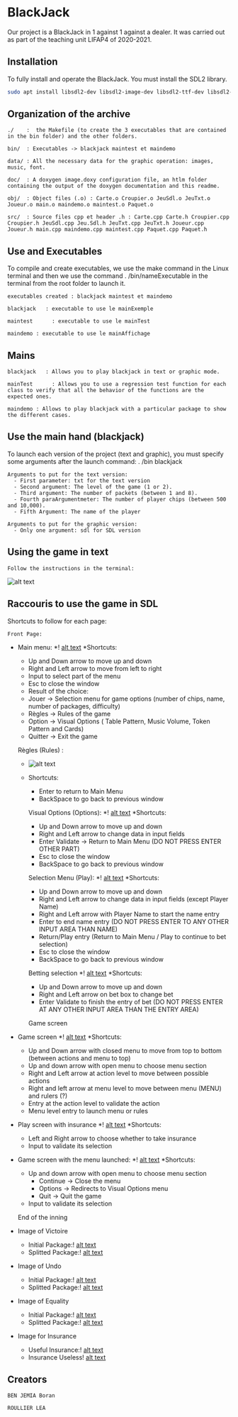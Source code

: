 # BlackJack

Our project is a BlackJack in 1 against 1 against a dealer. It was carried out as part of the teaching unit LIFAP4 of 2020-2021.

## Installation 

To fully install and operate the BlackJack. You must install the SDL2 library. 
```bash
sudo apt install libsdl2-dev libsdl2-image-dev libsdl2-ttf-dev libsdl2-mixer-dev imagemagick
```

## Organization of the archive

 
    ./    :  the Makefile (to create the 3 executables that are contained in the bin folder) and the other folders.

	bin/  : Executables -> blackjack maintest et maindemo

	data/ : All the necessary data for the graphic operation: images, music, font.

	doc/  : A doxygen image.doxy configuration file, an htlm folder containing the output of the doxygen documentation and this readme.

	obj/  : Object files (.o) : Carte.o Croupier.o JeuSdl.o JeuTxt.o Joueur.o main.o maindemo.o maintest.o Paquet.o
	
	src/  : Source files cpp et header .h : Carte.cpp Carte.h Croupier.cpp Croupier.h JeuSdl.cpp Jeu.Sdl.h JeuTxt.cpp JeuTxt.h Joueur.cpp Joueur.h main.cpp maindemo.cpp maintest.cpp Paquet.cpp Paquet.h
	
	
## Use and Executables

To compile and create executables, we use the make command in the Linux terminal and then we use the command . /bin/nameExecutable in the terminal from the root folder to launch it.
    
    executables created : blackjack maintest et maindemo
    
    blackjack   : executable to use le mainExemple
    
    maintest      : executable to use le mainTest
    
    maindemo : executable to use le mainAffichage
    
## Mains 

    blackjack   : Allows you to play blackjack in text or graphic mode.
    
    mainTest      : Allows you to use a regression test function for each class to verify that all the behavior of the functions are the expected ones.
    
    maindemo : Allows to play blackjack with a particular package to show the different cases.
    
## Use the main hand (blackjack)

To launch each version of the project (text and graphic), you must specify some arguments after the launch command: . /bin blackjack

    Arguments to put for the text version: 
      - First parameter: txt for the text version
      - Second argument: The level of the game (1 or 2).
      - Third argument: The number of packets (between 1 and 8).
      - Fourth paraArgumentmeter: The number of player chips (between 500 and 10,000).
      - Fifth Argument: The name of the player
      
    Arguments to put for the graphic version:
      - Only one argument: sdl for SDL version 

## Using the game in text

    Follow the instructions in the terminal: 
    
 ![alt text](https://zupimages.net/up/21/18/00s7.png)
        
## Raccouris to use the game in SDL
Shortcuts to follow for each page: 

    Front Page: 
- Main menu: 
  *! [alt text](https://zupimages.net/up/21/18/0qtx.png)
  *Shortcuts: 
    - Up and Down arrow to move up and down
    - Right and Left arrow to move from left to right
    - Input to select part of the menu
    - Esc to close the window
    - Result of the choice: 
    - Jouer -> Selection menu for game options (number of chips, name, number of packages, difficulty)
    - Règles -> Rules of the game
    - Option -> Visual Options ( Table Pattern, Music Volume, Token Pattern and Cards)
    - Quitter -> Exit the game


    Règles (Rules) :
    
  * ![alt text](https://zupimages.net/up/21/18/6u6a.png)
  * Shortcuts: 
    - Enter to return to Main Menu
    - BackSpace to go back to previous window

    Visual Options (Options):
  *! [alt text](https://zupimages.net/up/21/18/21np.png)
  *Shortcuts: 
    - Up and Down arrow to move up and down
    - Right and Left arrow to change data in input fields
    - Enter Validate -> Return to Main Menu (DO NOT PRESS ENTER OTHER PART)
    - Esc to close the window
    - BackSpace to go back to previous window


    Selection Menu (Play):
  *! [alt text](https://zupimages.net/up/21/18/scnm.png)
  *Shortcuts: 
    - Up and Down arrow to move up and down
    - Right and Left arrow to change data in input fields (except Player Name)
    - Right and Left arrow with Player Name to start the name entry
    - Enter to end name entry (DO NOT PRESS ENTER TO ANY OTHER INPUT AREA THAN NAME)
    - Return/Play entry (Return to Main Menu / Play to continue to bet selection)
    - Esc to close the window
    - BackSpace to go back to previous window


    Betting selection
   *! [alt text](https://zupimages.net/up/21/18/1pw8.png)
   *Shortcuts: 
     - Up and Down arrow to move up and down
     - Right and Left arrow on bet box to change bet
     - Enter Validate to finish the entry of bet (DO NOT PRESS ENTER AT ANY OTHER INPUT AREA THAN THE ENTRY AREA)


    Game screen
- Game screen
  *! [alt text](https://zupimages.net/up/21/18/ufjl.png) 
  *Shortcuts: 
    - Up and Down arrow with closed menu to move from top to bottom (between actions and menu to top)
    - Up and down arrow with open menu to choose menu section
    - Right and Left arrow at action level to move between possible actions
    - Right and left arrow at menu level to move between menu (MENU) and rulers (?)
    - Entry at the action level to validate the action
    - Menu level entry to launch menu or rules

- Play screen with insurance 
  *! [alt text](https://zupimages.net/up/21/18/a05o.png)
  *Shortcuts: 
    - Left and Right arrow to choose whether to take insurance
    - Input to validate its selection

- Game screen with the menu launched:
   *! [alt text](https://zupimages.net/up/21/18/03gb.png)
   *Shortcuts:
     - Up and down arrow with open menu to choose menu section
        * Continue -> Close the menu
        * Options -> Redirects to Visual Options menu
        * Quit -> Quit the game
     - Input to validate its selection 

  
    End of the inning
- Image of Victoire
    * Initial Package:! [alt text](https://zupimages.net/up/21/18/t6c4.bmp)
    * Splitted Package:! [alt text](https://zupimages.net/up/21/18/p0as.bmp)

- Image of Undo
    * Initial Package:! [alt text](https://zupimages.net/up/21/18/q8xi.bmp)
    * Splitted Package:! [alt text](https://zupimages.net/up/21/18/4h9r.bmp)

- Image of Equality
    * Initial Package:! [alt text](https://zupimages.net/up/21/18/4jja.bmp)
    * Splitted Package:! [alt text](https://zupimages.net/up/21/18/gp18.bmp)

- Image for Insurance 
    * Useful Insurance:! [alt text](https://zupimages.net/up/21/18/lqjs.bmp)
    * Insurance Useless! [alt text](https://zupimages.net/up/21/18/h4ev.bmp)

    
## Creators

    
    BEN JEMIA Boran
    
    ROULLIER LEA
    
    

    
    
